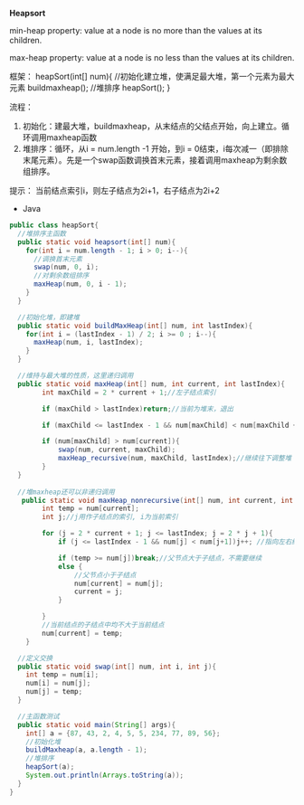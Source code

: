 **Heapsort**

min-heap property: value at a node is no more than the values at its children.

max-heap property: value at a node is no less than the values at its children.

框架：
heapSort(int[] num){
  //初始化建立堆，使满足最大堆，第一个元素为最大元素
  buildmaxheap();
  //堆排序
  heapSort();
}

流程：
1. 初始化：建最大堆，buildmaxheap，从末结点的父结点开始，向上建立。循环调用maxheap函数
2. 堆排序：循环，从i = num.length -1 开始，到i = 0结束，i每次减一（即排除末尾元素）。先是一个swap函数调换首末元素，接着调用maxheap为剩余数组排序。

提示：
当前结点索引i，则左子结点为2i+1，右子结点为2i+2

* Java
```Java
public class heapSort{
  //堆排序主函数
  public static void heapsort(int[] num){
    for(int i = num.length - 1; i > 0; i--){
      //调换首末元素
      swap(num, 0, i);
      //对剩余数组排序
      maxHeap(num, 0, i - 1);
    }
  }

  //初始化堆，即建堆
  public static void buildMaxHeap(int[] num, int lastIndex){
    for(int i = (lastIndex - 1) / 2; i >= 0 ; i--){
      maxHeap(num, i, lastIndex);
    }
  }

  //维持与最大堆的性质，这里递归调用
  public static void maxHeap(int[] num, int current, int lastIndex){
        int maxChild = 2 * current + 1;//左子结点索引

        if (maxChild > lastIndex)return;//当前为堆末，退出

        if (maxChild <= lastIndex - 1 && num[maxChild] < num[maxChild + 1])maxChild++;

        if (num[maxChild] > num[current]){
            swap(num, current, maxChild);
            maxHeap_recursive(num, maxChild, lastIndex);//继续往下调整堆
        }
  }
  
  //堆maxheap还可以非递归调用
   public static void maxHeap_nonrecursive(int[] num, int current, int lastIndex){
        int temp = num[current];
        int j;//j用作子结点的索引, i为当前索引

        for (j = 2 * current + 1; j <= lastIndex; j = 2 * j + 1){
            if (j <= lastIndex - 1 && num[j] < num[j+1])j++; //指向左右结点中最大的结点

            if (temp >= num[j])break;//父节点大于子结点，不需要继续
            else {
                //父节点小于子结点
                num[current] = num[j];
                current = j;
            }

        }
        //当前结点的子结点中均不大于当前结点
        num[current] = temp;
    }

  //定义交换
  public static void swap(int[] num, int i, int j){
    int temp = num[i];
    num[i] = num[j];
    num[j] = temp;
  }

  //主函数测试
  public static void main(String[] args){
    int[] a = {87, 43, 2, 4, 5, 5, 234, 77, 89, 56};
    //初始化堆
    buildMaxheap(a, a.length - 1);
    //堆排序
    heapSort(a);
    System.out.println(Arrays.toString(a));
  }
}

```
